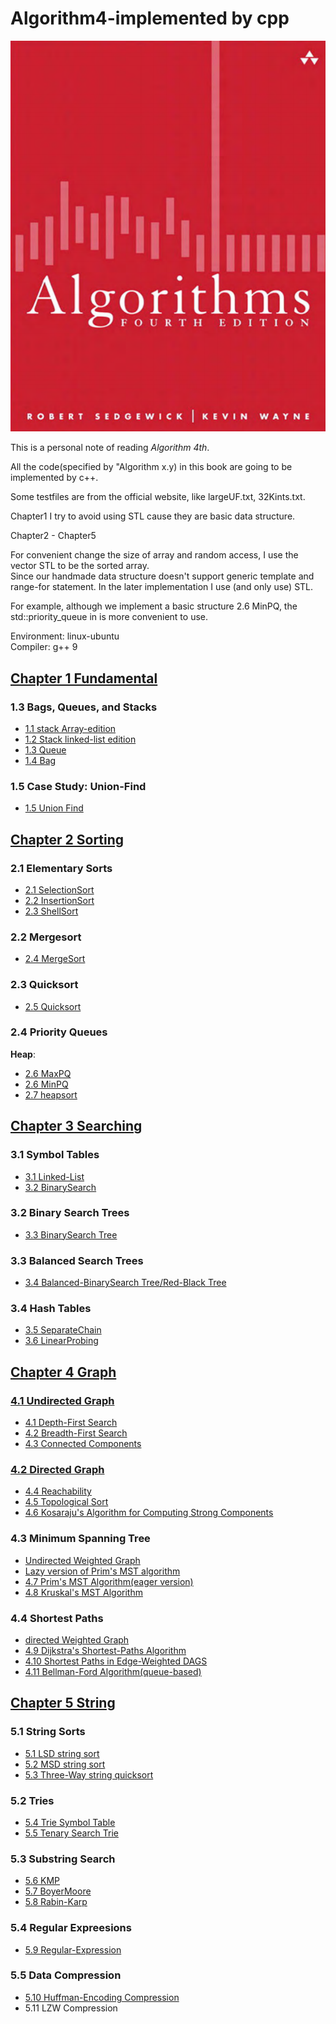 # Algorithm4-implemented by cpp

![Algorithm 4th](./algorithm.png)  

This is a personal note of reading *Algorithm 4th*.

All the code(specified by "Algorithm x.y) in this book are going to be implemented by c++.  

Some testfiles are from the official website, like largeUF.txt, 32Kints.txt.  

Chapter1 I try to avoid using STL cause they are basic data structure.   

Chapter2 - Chapter5 

For convenient change the size of array and random access, I use the vector STL to be the sorted array.  
Since our handmade data structure doesn't support generic template and range-for statement. In the later implementation I use (and only use) STL.  

For example, although we implement a basic structure 2.6 MinPQ, the std::priority_queue in <queue> is more convenient to use.   

Environment: linux-ubuntu  
Compiler: g++ 9  


## [Chapter 1 Fundamental](./chapter1)  

### 1.3 Bags, Queues, and Stacks  
+ [1.1 stack Array-edition](./chapter1/header/stack.h)  
+ [1.2 Stack linked-list edition](./chapter1/header/stack_LL.h)  
+ [1.3 Queue](./chapter1/header/queue.h)  
+ [1.4 Bag](./chapter1/header/bag.h)  

### 1.5 Case Study: Union-Find
+ [1.5 Union Find](./chapter1/header/UF.h)  

## [Chapter 2 Sorting](./chapter2)  

### 2.1 Elementary Sorts  
+ [2.1 SelectionSort](./chapter2/header/selectionsort.h)  
+ [2.2 InsertionSort](./chapter2/header/insertionsort.h)  
+ [2.3 ShellSort](./chapter2/header/shellsort.h)  

### 2.2 Mergesort  
+ [2.4 MergeSort](./chapter2/header/mergesort.h)  

### 2.3 Quicksort  
+ [2.5 Quicksort](./chapter2/header/quicksort.h)   
  
### 2.4 Priority Queues  
**Heap**:  
+ [2.6 MaxPQ](./chapter2/header/maxPQ.h)  
+ [2.6 MinPQ](./chapter2/header/minPQ.h)  
+ [2.7 heapsort](./chapter2/header/heapsort.h)  

## [Chapter 3 Searching](./chapter3)  

### 3.1 Symbol Tables  
+ [3.1 Linked-List](./chapter3/header/linked_list.h)  
+ [3.2 BinarySearch](./chapter3/header/binarysearch.h)  

### 3.2 Binary Search Trees  

+ [3.3 BinarySearch Tree](./chapter3/header/BST.h)  

### 3.3 Balanced Search Trees  

+ [3.4 Balanced-BinarySearch Tree/Red-Black Tree](./chapter3/header/RB_tree.h)  

### 3.4 Hash Tables  

+ [3.5 SeparateChain](./chapter3/header/SeparateChain.h)  
+ [3.6 LinearProbing](./chapter3/header/LinearProbing.h)  


## [Chapter 4 Graph](./chapter4)  

### [4.1 Undirected Graph](./chapter4/header/graph.h)  

+ [4.1 Depth-First Search](./chapter4/header/dfs.h)  
+ [4.2 Breadth-First Search](./chapter4/header/bfs.h)  
+ [4.3 Connected Components](./chapter4/header/CC.h)  

### [4.2 Directed Graph](./chapter4/header/digraph.h)  

+ [4.4 Reachability](./chapter4/header/reachability.h)  
+ [4.5 Topological Sort](./chapter4/header/topological.h)  
+ [4.6 Kosaraju's Algorithm for Computing Strong Components](./chapter4/header/kosarajuSCC.h)  

### 4.3 Minimum Spanning Tree  

+ [Undirected Weighted Graph](./chapter4/header/EWG.h)  
+ [Lazy version of Prim's MST algorithm](./chapter4/header/lazyPrim.h)  
+ [4.7 Prim's MST Algorithm(eager version)](./chapter4/header/eagerPrim.h)  
+ [4.8 Kruskal's MST Algorithm](./chapter4/header/kruskal.h)  

### 4.4 Shortest Paths  

+ [directed Weighted Graph](./chapter4/header/EWDG.h)  
+ [4.9 Dijkstra's Shortest-Paths Algorithm](./chapter4/headerDjijkstra.h)   
+ [4.10 Shortest Paths in Edge-Weighted DAGS](./chapter4/header/acyclic.h)   
+ [4.11 Bellman-Ford Algorithm(queue-based)](./chapter4/header/bellman.h)  

## [Chapter 5 String](./chapter5)  

### 5.1 String Sorts  
+ [5.1 LSD string sort](./chapter5/header/LSD.h)   
+ [5.2 MSD string sort](./chapter5/header/MSD.h)  
+ [5.3 Three-Way string quicksort](.chapter5/header/quick3way.h)  
  
### 5.2 Tries  

+ [5.4 Trie Symbol Table](./chapter5/header/Tries.h)  
+ [5.5 Tenary Search Trie](./chapter5/header/TST.h)  

### 5.3 Substring Search  

+ [5.6 KMP](./chapter5/header/KMP.h)  
+ [5.7 BoyerMoore](./chapter5/header/BM.h)  
+ [5.8 Rabin-Karp](./chapter5/header/RabinKarp.h)  

### 5.4 Regular Expreesions  

+ [5.9 Regular-Expression](./chapter5/header/regular_expression.h)   

### 5.5 Data Compression  

+ [5.10 Huffman-Encoding Compression](./chapter5/header/huffman.h)  
+ 5.11 LZW Compression  





